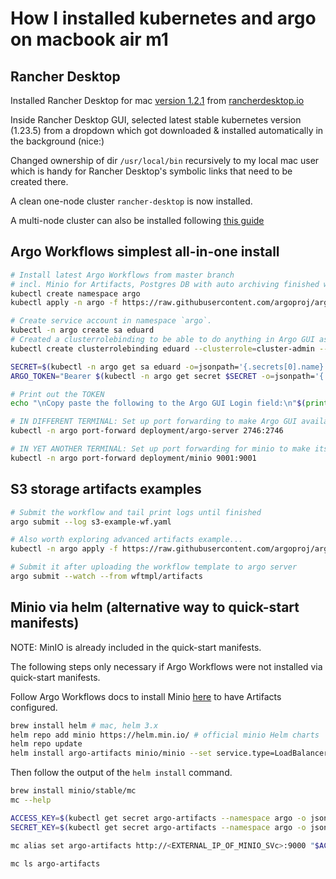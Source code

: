 # How I installed kubernetes and argo on macbook air m1

## Rancher Desktop

Installed Rancher Desktop for mac [version 1.2.1](https://github.com/rancher-sandbox/rancher-desktop/releases/download/v1.2.1/Rancher.Desktop-1.2.1.aarch64.dmg) from [rancherdesktop.io](https://rancherdesktop.io/)

Inside Rancher Desktop GUI, selected latest stable kubernetes version (1.23.5) from a dropdown which got downloaded & installed automatically in the background (nice:)

Changed ownership of dir `/usr/local/bin` recursively to my local mac user which is handy for Rancher Desktop's symbolic links that need to be created there.

A clean one-node cluster `rancher-desktop` is now installed.

A multi-node cluster can also be installed following [this guide](https://docs.rancherdesktop.io/how-to-guides/create-multi-node-cluster)

## Argo Workflows simplest all-in-one install

```bash
# Install latest Argo Workflows from master branch
# incl. Minio for Artifacts, Postgres DB with auto archiving finished workflows set up.
kubectl create namespace argo
kubectl apply -n argo -f https://raw.githubusercontent.com/argoproj/argo-workflows/master/manifests/quick-start-postgres.yaml

# Create service account in namespace `argo`. 
kubectl -n argo create sa eduard
# Created a clusterrolebinding to be able to do anything in Argo GUI as eduard.
kubectl create clusterrolebinding eduard --clusterrole=cluster-admin --serviceaccount=argo:eduard

SECRET=$(kubectl -n argo get sa eduard -o=jsonpath='{.secrets[0].name}')
ARGO_TOKEN="Bearer $(kubectl -n argo get secret $SECRET -o=jsonpath='{.data.token}' | base64 --decode)"

# Print out the TOKEN
echo "\nCopy paste the following to the Argo GUI Login field:\n"$(printf "%0.s-" {1..53}) "\n${ARGO_TOKEN}\n"$(printf "%0.s-" {1..53})

# IN DIFFERENT TERMINAL: Set up port forwarding to make Argo GUI available at https://localhost:2746/workflows
kubectl -n argo port-forward deployment/argo-server 2746:2746

# IN YET ANOTHER TERMINAL: Set up port forwarding for minio to make its GUI available at http://localhost:9001
kubectl -n argo port-forward deployment/minio 9001:9001
```

## S3 storage artifacts examples

```bash
# Submit the workflow and tail print logs until finished
argo submit --log s3-example-wf.yaml

# Also worth exploring advanced artifacts example...
kubectl -n argo apply -f https://raw.githubusercontent.com/argoproj/argo-workflows/master/examples/artifacts-workflowtemplate.yaml

# Submit it after uploading the workflow template to argo server
argo submit --watch --from wftmpl/artifacts
```

## Minio via helm (alternative way to quick-start manifests)

NOTE: MinIO is already included in the quick-start manifests.

The following steps only necessary if Argo Workflows were not installed via quick-start manifests.

Follow Argo Workflows docs to install Minio [here](https://argoproj.github.io/argo-workflows/configure-artifact-repository/#configuring-minio) to have Artifacts configured.

```bash
brew install helm # mac, helm 3.x
helm repo add minio https://helm.min.io/ # official minio Helm charts
helm repo update
helm install argo-artifacts minio/minio --set service.type=LoadBalancer --set fullnameOverride=argo-artifacts
```

Then follow the output of the `helm install` command.

```bash
brew install minio/stable/mc
mc --help

ACCESS_KEY=$(kubectl get secret argo-artifacts --namespace argo -o jsonpath="{.data.accesskey}" | base64 --decode)
SECRET_KEY=$(kubectl get secret argo-artifacts --namespace argo -o jsonpath="{.data.secretkey}" | base64 --decode)

mc alias set argo-artifacts http://<EXTERNAL_IP_OF_MINIO_SVc>:9000 "$ACCESS_KEY" "$SECRET_KEY" --api s3v4

mc ls argo-artifacts
```
